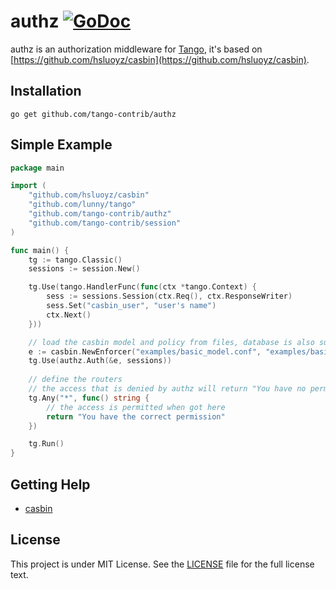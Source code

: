 authz [![GoDoc](https://godoc.org/github.com/tango-contrib/authz?status.svg)](https://godoc.org/github.com/tango-contrib/authz)
======

authz is an authorization middleware for [Tango](https://github.com/lunny/tango), it's based on [https://github.com/hsluoyz/casbin](https://github.com/hsluoyz/casbin).

## Installation

    go get github.com/tango-contrib/authz

## Simple Example

```Go
package main

import (
	"github.com/hsluoyz/casbin"
	"github.com/lunny/tango"
	"github.com/tango-contrib/authz"
	"github.com/tango-contrib/session"
)

func main() {
	tg := tango.Classic()
	sessions := session.New()

	tg.Use(tango.HandlerFunc(func(ctx *tango.Context) {
		sess := sessions.Session(ctx.Req(), ctx.ResponseWriter)
		sess.Set("casbin_user", "user's name")
		ctx.Next()
	}))

	// load the casbin model and policy from files, database is also supported.
	e := casbin.NewEnforcer("examples/basic_model.conf", "examples/basic_policy.csv")
	tg.Use(authz.Auth(&e, sessions))
	
	// define the routers
	// the access that is denied by authz will return "You have no permission to visit this page"
	tg.Any("*", func() string {
	    // the access is permitted when got here
		return "You have the correct permission"
	})

	tg.Run()
}
```

## Getting Help

- [casbin](https://github.com/hsluoyz/casbin)

## License

This project is under MIT License. See the [LICENSE](LICENSE) file for the full license text.
